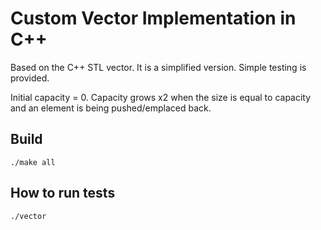 # Custom Vector Implementation in C++
Based on the C++ STL vector. It is a simplified version. Simple testing is provided.

Initial capacity = 0. Capacity grows x2 when the size is equal to capacity and an element is being pushed/emplaced back.

## Build
`./make all`

## How to run tests
`./vector`
